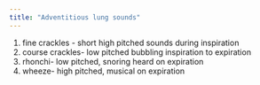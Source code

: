 ```yaml
---
title: "Adventitious lung sounds"
---
```

1) fine crackles - short high pitched sounds during inspiration
2) course crackles- low pitched bubbling inspiration to expiration
3) rhonchi- low pitched, snoring heard on expiration
4) wheeze- high pitched, musical on expiration

